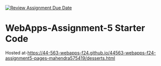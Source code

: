 [![Review Assignment Due Date](https://classroom.github.com/assets/deadline-readme-button-22041afd0340ce965d47ae6ef1cefeee28c7c493a6346c4f15d667ab976d596c.svg)](https://classroom.github.com/a/n6Rbr9Og)
# WebApps-Assignment-5 Starter Code
Hosted at-https://44-563-webapps-f24.github.io/44563-webapps-f24-assignment5-pages-mahendra575419/desserts.html

